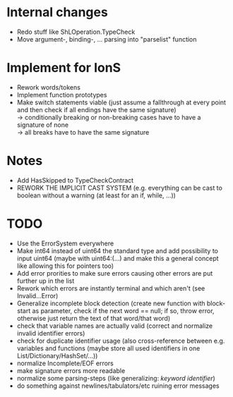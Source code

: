 # Internal changes
- Redo stuff like ShLOperation.TypeCheck
- Move argument-, binding-, ... parsing into "parselist" function

# Implement for IonS
- Rework words/tokens
- Implement function prototypes
- Make switch statements viable (just assume a fallthrough at every point and then check if all endings have the same signature) \
-> conditionally breaking or non-breaking cases have to have a signature of none \
-> all breaks have to have the same signature

# Notes
- Add HasSkipped to TypeCheckContract
- REWORK THE IMPLICIT CAST SYSTEM (e.g. everything can be cast to boolean without a warning (at least for an if, while, ...))

# TODO
- Use the ErrorSystem everywhere
- Make int64 instead of uint64 the standard type and add possibility to input uint64 (maybe with uint64:(...) and make this a general concept like allowing this for pointers too)
- Add error prorities to make sure errors causing other errors are put further up in the list
- Rework which errors are instantly terminal and which aren't (see Invalid...Error)
- Generalize incomplete block detection (create new function with block-start as parameter, check if the next word == null; if so, throw error, otherwise just return the text of that word/that word)
- check that variable names are actually valid (correct and normalize invalid identifier errors)
- check for duplicate identifier usage (also cross-reference between e.g. variables and functions (maybe store all used identifiers in one List/Dictionary/HashSet/...))
- normalize Incomplete/EOF errors
- make signature errors more readable
- normalize some parsing-steps (like generalizing: *keyword* *identifier*)
- do something against newlines/tabulators/etc ruining error messages
